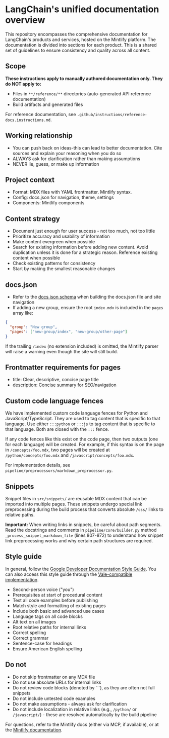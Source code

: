 # LangChain's unified documentation overview

This repository encompasses the comprehensive documentation for LangChain's products and services, hosted on the Mintlify platform. The documentation is divided into sections for each product. This is a shared set of guidelines to ensure consistency and quality across all content.

## Scope

**These instructions apply to manually authored documentation only. They do NOT apply to:**

- Files in `**/reference/**` directories (auto-generated API reference documentation)
- Build artifacts and generated files

For reference documentation, see `.github/instructions/reference-docs.instructions.md`.

## Working relationship

- You can push back on ideas-this can lead to better documentation. Cite sources and explain your reasoning when you do so
- ALWAYS ask for clarification rather than making assumptions
- NEVER lie, guess, or make up information

## Project context

- Format: MDX files with YAML frontmatter. Mintlify syntax.
- Config: docs.json for navigation, theme, settings
- Components: Mintlify components

## Content strategy

- Document just enough for user success - not too much, not too little
- Prioritize accuracy and usability of information
- Make content evergreen when possible
- Search for existing information before adding new content. Avoid duplication unless it is done for a strategic reason. Reference existing content when possible
- Check existing patterns for consistency
- Start by making the smallest reasonable changes

## docs.json

- Refer to the [docs.json schema](https://mintlify.com/docs.json) when building the docs.json file and site navigation
- If adding a new group, ensure the root `index.mdx` is included in the `pages` array like:

```json
{
  "group": "New group",
  "pages": ["new-group/index", "new-group/other-page"]
}
```

If the trailing `/index` (no extension included) is omitted, the Mintlify parser will raise a warning even though the site will still build.

## Frontmatter requirements for pages

- title: Clear, descriptive, concise page title
- description: Concise summary for SEO/navigation

## Custom code language fences

We have implemented custom code language fences for Python and JavaScript/TypeScript. They are used to tag content that is specific to that language. Use either `:::python` or `:::js` to tag content that is specific to that language. Both are closed with the `:::` fence.

If any code fences like this exist on the code page, then two outputs (one for each language) will be created. For example, if this syntax is on the page in `/concepts/foo.mdx`, two pages will be created at `/python/concepts/foo.mdx` and `/javascript/concepts/foo.mdx`.

For implementation details, see `pipeline/preprocessors/markdown_preprocessor.py`.

## Snippets

Snippet files in `src/snippets/` are reusable MDX content that can be imported into multiple pages. These snippets undergo special link preprocessing during the build process that converts absolute `/oss/` links to relative paths.

**Important:** When writing links in snippets, be careful about path segments. Read the docstrings and comments in `pipeline/core/builder.py` method `_process_snippet_markdown_file` (lines 807-872) to understand how snippet link preprocessing works and why certain path structures are required.

## Style guide

In general, follow the [Google Developer Documentation Style Guide](https://developers.google.com/style). You can also access this style guide through the [Vale-compatible implementation](https://github.com/errata-ai/Google).

- Second-person voice ("you")
- Prerequisites at start of procedural content
- Test all code examples before publishing
- Match style and formatting of existing pages
- Include both basic and advanced use cases
- Language tags on all code blocks
- Alt text on all images
- Root relative paths for internal links
- Correct spelling
- Correct grammar
- Sentence-case for headings
- Ensure American English spelling

## Do not

- Do not skip frontmatter on any MDX file
- Do not use absolute URLs for internal links
- Do not review code blocks (denoted by ```), as they are often not full snippets
- Do not include untested code examples
- Do not make assumptions - always ask for clarification
- Do not include localization in relative links (e.g., `/python/` or `/javascript/`) - these are resolved automatically by the build pipeline

For questions, refer to the Mintlify docs (either via MCP, if available), or at the [Mintlify documentation](https://docs.mintlify.com/docs/introduction).
